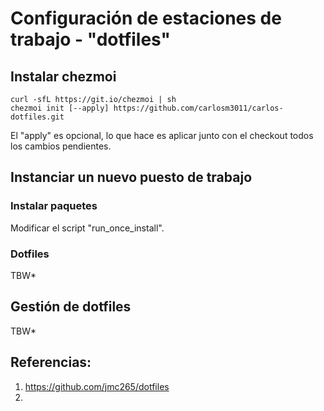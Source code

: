 # Configuración de estaciones de trabajo - "dotfiles"

## Instalar chezmoi

```
curl -sfL https://git.io/chezmoi | sh
chezmoi init [--apply] https://github.com/carlosm3011/carlos-dotfiles.git
```

El "apply" es opcional, lo que hace es aplicar junto con el checkout todos los cambios pendientes.

## Instanciar un nuevo puesto de trabajo

### Instalar paquetes

Modificar el script "run_once_install".

### Dotfiles

TBW*

## Gestión de dotfiles

TBW*

## Referencias:

1. https://github.com/jmc265/dotfiles
2. 

